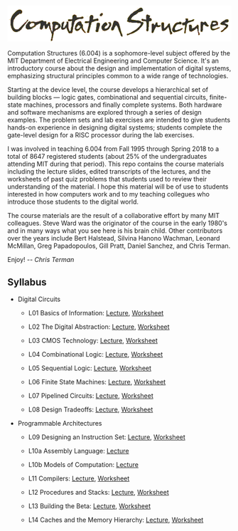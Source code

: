 <p align="center"><img src="title.png?raw=true"/></p>

Computation Structures (6.004) is a sophomore-level subject offered by
the MIT Department of Electrical Engineering and Computer Science.
It's an introductory course about the design and implementation of
digital systems, emphasizing structural principles common to a wide
range of technologies.

Starting at the device level, the course develops a hierarchical set
of building blocks — logic gates, combinational and sequential
circuits, finite-state machines, processors and finally complete
systems. Both hardware and software mechanisms are explored through a
series of design examples. The problem sets and lab exercises are
intended to give students hands-on experience in designing digital
systems; students complete the gate-level design for a RISC processor
during the lab exercises.

I was involved in teaching 6.004 from Fall 1995 through Spring 2018 to
a total of 8647 registered students (about 25% of the undergraduates
attending MIT during that period).  This repo contains the course
materials including the lecture slides, edited transcripts of
the lectures, and the worksheets of past quiz problems that students
used to review their understanding of the material.  I hope this
material will be of use to students interested in how computers work
and to my teaching collegues who introduce those students to the
digital world.

The course materials are the result of a collaborative effort by many
MIT colleagues.  Steve Ward was the originator of the course in the
early 1980's and in many ways what you see here is his brain child.
Other contributors over the years include Bert Halstead, Silvina
Hanono Wachman, Leonard McMillan, Greg Papadopoulos, Gill Pratt,
Daniel Sanchez, and Chris Terman.

Enjoy! -- *Chris Terman*

## Syllabus

* Digital Circuits

  * L01 Basics of Information: <a href="L01_Basics_of_Information.md">Lecture</a>, <a href="L01_worksheet.pdf">Worksheet</a>

  * L02 The Digital Abstraction: <a href="L02_The_Digital_Abstraction.md">Lecture</a>, <a href="L02_worksheet.pdf">Worksheet</a>

  * L03 CMOS Technology: <a href="L03_CMOS_Technology.md">Lecture</a>, <a href="L03_worksheet.pdf">Worksheet</a>

  * L04 Combinational Logic: <a href="L04_Combinational_Logic.md">Lecture</a>, <a href="L04_worksheet.pdf">Worksheet</a>

  * L05 Sequential Logic: <a href="L05_Sequential_Logic.md">Lecture</a>, <a href="L05_worksheet.pdf">Worksheet</a>

  * L06 Finite State Machines: <a href="L06_Finite_State_Machines.md">Lecture</a>, <a href="L06_worksheet.pdf">Worksheet</a>

  * L07 Pipelined Circuits: <a href="L07_Pipelined_Circuits.md">Lecture</a>, <a href="L07_worksheet.pdf">Worksheet</a>

  * L08 Design Tradeoffs: <a href="L08_Design_Tradeoffs.md">Lecture</a>, <a href="L08_worksheet.pdf">Worksheet</a>

* Programmable Architectures

  * L09 Designing an Instruction Set: <a href="L09_Designing_an_Instruction_Set.md">Lecture</a>, <a href="L09_worksheet.pdf">Worksheet</a>

  * L10a Assembly Language: <a href="L10a_Assembly_Language.md">Lecture</a>

  * L10b Models of Computation: <a href="L10b_Models_of_Computation.md">Lecture</a>

  * L11 Compilers: <a href="L11_Compilers.md">Lecture</a>, <a href="L11_worksheet.pdf">Worksheet</a>

  * L12 Procedures and Stacks: <a href="L12_Procedures_and_Stacks.md">Lecture</a>, <a href="L12_worksheet.pdf">Worksheet</a>

  * L13 Building the Beta: <a href="L13_Building_the_Beta.md">Lecture</a>, <a href="L13_worksheet.pdf">Worksheet</a>

  * L14 Caches and the Memory Hierarchy: <a href="L14_Caches_and_the_Memory_Hierarchy.md">Lecture</a>, <a href="L14_worksheet.pdf">Worksheet</a>
